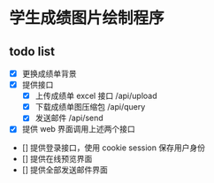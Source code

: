 # 学生成绩图片绘制程序

## todo list

- [x] 更换成绩单背景
- [x] 提供接口
    - [x] 上传成绩单 excel 接口 /api/upload
    - [x] 下载成绩单图压缩包 /api/query
    - [x] 发送邮件 /api/send
- [x] 提供 web 界面调用上述两个接口
- [] 提供登录接口，使用 cookie session 保存用户身份
- [] 提供在线预览界面
- [] 提供全部发送邮件界面

